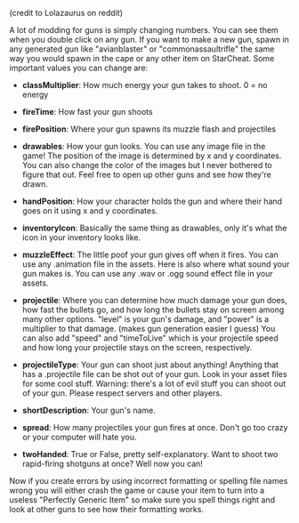 (credit to Lolazaurus on reddit)

A lot of modding for guns is simply changing numbers. You can see them when you double click on any gun. If you want to make a new gun, spawn in any generated gun like "avianblaster" or "commonassaultrifle" the same way you would spawn in the cape or any other item on StarCheat. Some important values you can change are:


*  **classMultiplier**: How much energy your gun takes to shoot. 0 = no energy

*  **fireTime**: How fast your gun shoots

*  **firePosition**: Where your gun spawns its muzzle flash and projectiles

*  **drawables**: How your gun looks. You can use any image file in the game! The position of the image is determined by x and y coordinates. You can also change the color of the images but I never bothered to figure that out. Feel free to open up other guns and see how they're drawn.

*  **handPosition**: How your character holds the gun and where their hand goes on it using x and y coordinates.

*  **inventoryIcon**: Basically the same thing as drawables, only it's what the icon in your inventory looks like.

*  **muzzleEffect**: The little poof your gun gives off when it fires. You can use any .animation file in the assets. Here is also where what sound your gun makes is. You can use any .wav or .ogg sound effect file in your assets.

*  **projectile**: Where you can determine how much damage your gun does, how fast the bullets go, and how long the bullets stay on screen among many other options. "level" is your gun's damage, and "power" is a multiplier to that damage. (makes gun generation easier I guess) You can also add "speed" and "timeToLive" which is your projectile speed and how long your projectile stays on the screen, respectively.

*  **projectileType**: Your gun can shoot just about anything! Anything that has a .projectile file can be shot out of your gun. Look in your asset files for some cool stuff. Warning: there's a lot of evil stuff you can shoot out of your gun. Please respect servers and other players.

*  **shortDescription**: Your gun's name.

*  **spread**: How many projectiles your gun fires at once. Don't go too crazy or your computer will hate you.

*  **twoHanded**: True or False, pretty self-explanatory. Want to shoot two rapid-firing shotguns at once? Well now you can!

Now if you create errors by using incorrect formatting or spelling file names wrong you will either crash the game or cause your item to turn into a useless "Perfectly Generic Item" so make sure you spell things right and look at other guns to see how their formatting works.
